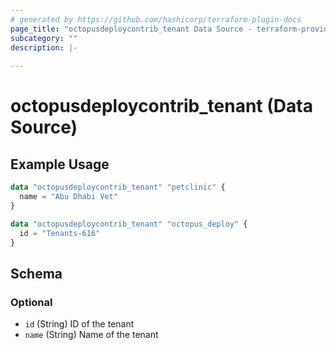 ```yaml
---
# generated by https://github.com/hashicorp/terraform-plugin-docs
page_title: "octopusdeploycontrib_tenant Data Source - terraform-provider-octopusdeploycontrib"
subcategory: ""
description: |-
  
---
```


# octopusdeploycontrib_tenant (Data Source)



## Example Usage

```terraform
data "octopusdeploycontrib_tenant" "petclinic" {
  name = "Abu Dhabi Vet"
}

data "octopusdeploycontrib_tenant" "octopus_deploy" {
  id = "Tenants-616"
}
```

<!-- schema generated by tfplugindocs -->
## Schema

### Optional

- `id` (String) ID of the tenant
- `name` (String) Name of the tenant
